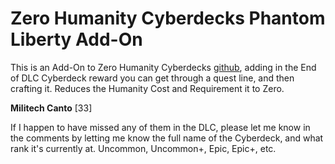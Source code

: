 # Zero Humanity Cyberdecks Phantom Liberty Add-On

This is an Add-On to Zero Humanity Cyberdecks [github](https://github.com/hyd-n-plyn-syt/Zero-Humanity-Cyberdecks), adding in the End of DLC Cyberdeck reward you can get through a quest line, and then crafting it. Reduces the Humanity Cost and Requirement it to Zero.

**Militech Canto** [33]

If I happen to have missed any of them in the DLC, please let me know in the comments by letting me know the full name of the Cyberdeck, and what rank it's currently at. Uncommon, Uncommon+, Epic, Epic+, etc.